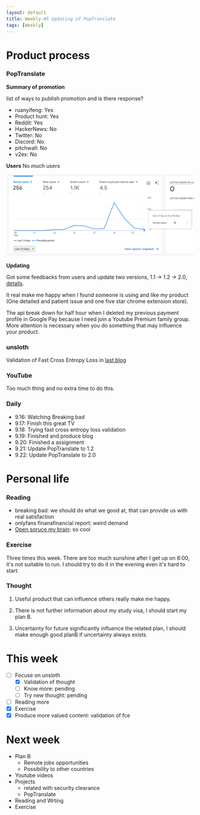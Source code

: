 ```yaml
---
layout: default
title: Weekly-#5 Updating of PopTranslate
tags: [Weekly]
---
```


# Product process

### PopTranslate

**Summary of promotion**

list of ways to publish promotion and is there response?

+ ruanyifeng: Yes
+ Product hunt: Yes
+ Reddit: Yes
+ HackerNews: No
+ Twitter: No
+ Discord: No
+ pitchwall: No
+ v2ex: No

**Users**
No much users

<img src="/images/2024/09/23-01.png" width="600">

**Updating**

Got some feedbacks from users and update two versions, 1.1 -> 1.2 -> 2.0, [details](Updating).

It real make me happy when I found someone is using and like my product (One detailed and patient issue and one five star chrome extension store).

The api break down for half hour when I deleted my previous payment profile in Google Pay because I need join a Youtube Premium family group. More attention is necessary when you do something that may influence your product.

### unsloth

Validation of Fast Cross Entropy Loss in [last blog](https://informal.top/blog/2024/09/19/validated-example.html)

### YouTube

Too much thing and no extra time to do this.

### Daily
+ 9.16: Watching Breaking bad
+ 9.17: Finish this great TV
+ 9.18: Trying fast cross entropy loss validation
+ 9.19: Finished and produce blog
+ 9.20: Finished a assignment
+ 9.21: Update PopTranslate to 1.2
+ 9.22: Update PopTranslate to 2.0

# Personal life

### Reading
+ breaking bad: we should do what we good at, that can provide us with real satisfaction
+ onlyfans finanafinancial report: weird demand
+ [Open soruce my brain](https://roriri.one/2023/05/09/open-brain/): so cool

### Exercise

Three times this week. There are too much sunshine after I get up on 8:00, it's not suitable to run. I should try to do it in the evening even it's hard to start.

### Thought

1) Useful product that can influence others really make me happy.

2) There is not further information about my study visa, I should start my plan B.

3) Uncertainty for future significantly influence the related plan, I should make enough good planB if uncertainty always exists.

# This week
- [ ] Focuse on unsloth
    - [x] Validation of thought
    - [ ] Know more: pending
    - [ ] Try new thought: pending
- [ ] Reading more
- [x] Exercise
- [x] Produce more valued content: validation of fce

# Next week
+ Plan B
    + Remote jobs opportunities
    + Possibility to other countries
+ Youtube videos
+ Projects
    + related with security clearance
    + PopTranslate
+ Reading and Wrting
+ Exercise